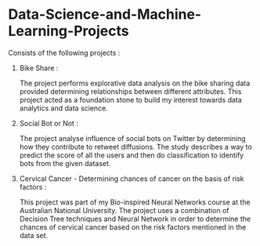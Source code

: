 # Data-Science-and-Machine-Learning-Projects

Consists of the following projects : 

  1. Bike Share : 
  
      The project performs explorative data analysis on the bike sharing data
      provided determining relationships between different attributes. This project acted as a foundation stone to build my interest towards data analytics and data science.
      
  2. Social Bot or Not : 
  
      The project analyse influence of social bots on Twitter by determining how they contribute to retweet diffusions. The study describes a way to predict the score of all the         users and then do classification to identify bots from the given dataset.
      
  3. Cervical Cancer - Determining chances of cancer on the basis of risk factors :
  
      This project was part of my Bio-inspired Neural Networks course at the Australian National University. The project uses a combination of Decision Tree techniques and Neural       Network in order to determine the chances of cervical cancer based on the risk factors mentioned in the data set.
